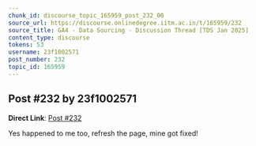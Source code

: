 ```yaml
---
chunk_id: discourse_topic_165959_post_232_00
source_url: https://discourse.onlinedegree.iitm.ac.in/t/165959/232
source_title: GA4 - Data Sourcing - Discussion Thread [TDS Jan 2025]
content_type: discourse
tokens: 53
username: 23f1002571
post_number: 232
topic_id: 165959
---
```


## Post #232 by 23f1002571

**Direct Link**: [Post #232](https://discourse.onlinedegree.iitm.ac.in/t/165959/232)

Yes happened to me too, refresh the page, mine got fixed!
